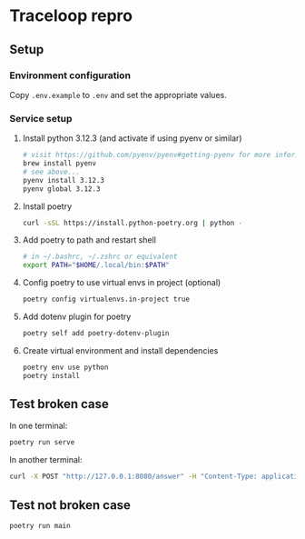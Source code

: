# Traceloop repro

## Setup

### Environment configuration

Copy `.env.example` to `.env` and set the appropriate values.

### Service setup

1. Install python 3.12.3 (and activate if using pyenv or similar)
   ```bash
   # visit https://github.com/pyenv/pyenv#getting-pyenv for more information
   brew install pyenv
   # see above...
   pyenv install 3.12.3
   pyenv global 3.12.3
   ```
   
2. Install poetry
    ```bash
    curl -sSL https://install.python-poetry.org | python -
    ```

3. Add poetry to path and restart shell
    ```bash
    # in ~/.bashrc, ~/.zshrc or equivalent
    export PATH="$HOME/.local/bin:$PATH"
    ```

4. Config poetry to use virtual envs in project (optional)
    ```bash
    poetry config virtualenvs.in-project true
    ```

5. Add dotenv plugin for poetry
    ```bash
    poetry self add poetry-dotenv-plugin
    ```

6. Create virtual environment and install dependencies
    ```bash
    poetry env use python
    poetry install
    ```

## Test broken case

In one terminal:
```sh
poetry run serve
```

In another terminal:
```sh
curl -X POST "http://127.0.0.1:8080/answer" -H "Content-Type: application/json" -d '{"question": "What is the capital of France?"}'
```

## Test not broken case
```sh
poetry run main
```
